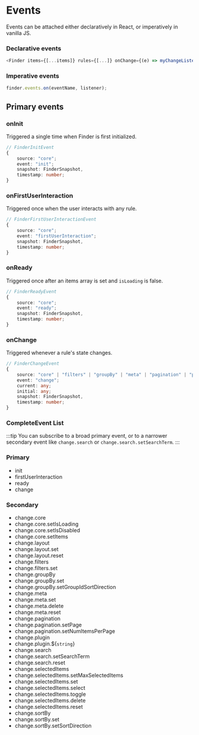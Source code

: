 # Events

Events can be attached either declaratively in React, or imperatively in vanilla JS.

### Declarative events

```ts
<Finder items={[...items]} rules={[...]} onChange={(e) => myChangeListener(e)} />
```

### Imperative events

```ts
finder.events.on(eventName, listener);
```

## Primary events

### onInit

Triggered a single time when Finder is first initialized.

```ts
// FinderInitEvent
{
    source: "core";
    event: "init";
    snapshot: FinderSnapshot,
    timestamp: number;
}
```

### onFirstUserInteraction

Triggered once when the user interacts with any rule.

```ts
// FinderFirstUserInteractionEvent
{
    source: "core";
    event: "firstUserInteraction";
    snapshot: FinderSnapshot,
    timestamp: number;
}
```

### onReady

Triggered once after an items array is set and `isLoading` is false.

```ts
// FinderReadyEvent
{
    source: "core";
    event: "ready";
    snapshot: FinderSnapshot,
    timestamp: number;
}
```

### onChange

Triggered whenever a rule's state changes.

```ts
// FinderChangeEvent
{
    source: "core" | "filters" | "groupBy" | "meta" | "pagination" | "plugin" | "search" | "selectedItems" | "sortBy" | "layout";
    event: "change";
    current: any;
    initial: any;
    snapshot: FinderSnapshot,
    timestamp: number;
}
```

### CompleteEvent List

:::tip
You can subscribe to a broad primary event, or to a narrower secondary event like `change.search` or `change.search.setSearchTerm`.
:::

### Primary

- init
- firstUserInteraction
- ready
- change

### Secondary

- change.core
- change.core.setIsLoading
- change.core.setIsDisabled
- change.core.setItems
- change.layout
- change.layout.set
- change.layout.reset
- change.filters
- change.filters.set
- change.groupBy
- change.groupBy.set
- change.groupBy.setGroupIdSortDirection
- change.meta
- change.meta.set
- change.meta.delete
- change.meta.reset
- change.pagination
- change.pagination.setPage
- change.pagination.setNumItemsPerPage
- change.plugin
- change.plugin.${`string`}
- change.search
- change.search.setSearchTerm
- change.search.reset
- change.selectedItems
- change.selectedItems.setMaxSelectedItems
- change.selectedItems.set
- change.selectedItems.select
- change.selectedItems.toggle
- change.selectedItems.delete
- change.selectedItems.reset
- change.sortBy
- change.sortBy.set
- change.sortBy.setSortDirection
